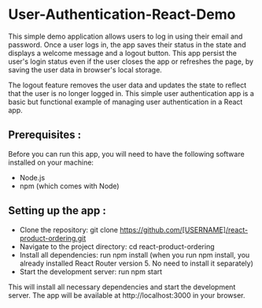 # User-Authentication-React-Demo


This simple demo application allows users to log in using their email and password. Once a user logs in, the app saves their status in the state and displays a welcome message and a logout button. This app persist the user's login status even if the user closes the app or refreshes the page, by saving the user data in browser's local storage. 

The logout feature removes the user data and updates the state to reflect that the user is no longer logged in. This simple user authentication app is a basic but functional example of managing user authentication in a React app.


## Prerequisites :

Before you can run this app, you will need to have the following software installed on your machine:

- Node.js
- npm (which comes with Node)




## Setting up the app :

- Clone the repository: git clone https://github.com/[USERNAME]/react-product-ordering.git
- Navigate to the project directory: cd react-product-ordering
- Install all dependencies: run npm install (when you run npm install, you already installed React Router version 5. No need to install it separately)
- Start the development server: run npm start


This will install all necessary dependencies and start the development server. The app will be available at http://localhost:3000 in your browser.

